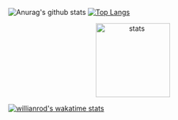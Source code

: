 ![Anurag's github stats](https://github-readme-stats.vercel.app/api?username=BestInSpire&show_icons=true&theme=radical) 
[![Top Langs](https://github-readme-stats.vercel.app/api/top-langs/?username=BestInSpire&layout=compact)](https://github.com/anuraghazra/github-readme-stats)


<p align="center">
<img src="https://github-profile-trophy.vercel.app/?username=BestInSpire&theme=nord" width="%100" height="150px" alt="stats" />
</p>

[![willianrod's wakatime stats](https://github-readme-stats.vercel.app/api/wakatime?username=BestInSpire)](https://github.com/anuraghazra/github-readme-stats)

